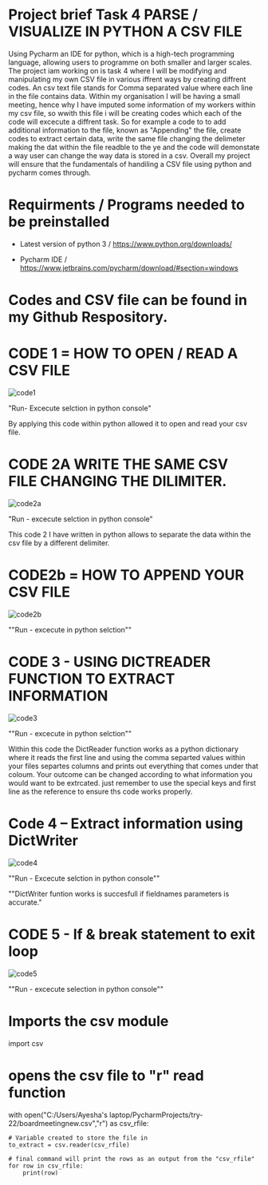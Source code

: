  # Project brief Task 4 PARSE / VISUALIZE IN PYTHON A CSV FILE

Using Pycharm an IDE for python, which is a high-tech programming language, allowing users to programme on both smaller and larger scales. The project iam working on is task 4 where I will be modifying and manipulating my own CSV file in various iffrent ways by creating diffrent codes. An csv text file stands for Comma separated value where each line in the file contains data. Within my organisation I will be having a small meeting, hence why I have imputed some information of my workers within my csv file, so wwith this file i will be creating codes which each of the code will excecute a diffrent task. So for example a code to to add additional information to the file, known as "Appending" the file, create codes to extract certain data, write the same file changing the delimeter making the dat within the file readble to the ye and the code will demonstate a way user can change the way data is stored in a csv. Overall my project will ensure that the fundamentals of handiling a CSV file using python and pycharm comes through.

  # Requirments / Programs needed to be preinstalled

* Latest version of python 3 / https://www.python.org/downloads/

* Pycharm IDE / https://www.jetbrains.com/pycharm/download/#section=windows

# Codes and CSV file can be found in my Github Respository.

	
# CODE 1 = HOW TO OPEN / READ A CSV FILE

![code1](https://user-images.githubusercontent.com/69476214/96037297-8e796580-0e5d-11eb-8614-246e9e8e89b8.PNG)

"Run- Excecute selction in python console"

By applying this code within python allowed it to open and read your csv file.

 
 # CODE 2A WRITE THE SAME CSV FILE CHANGING THE DILIMITER.

![code2a](https://user-images.githubusercontent.com/69476214/96037814-38f18880-0e5e-11eb-9a30-04b0d03fca17.PNG)
 
 "Run - excecute selction in python console"
 
 This code 2 I have written in python allows to separate the data within the csv file by a different delimiter.
 
 
 # CODE2b = HOW TO APPEND YOUR CSV FILE
 
 ![code2b](https://user-images.githubusercontent.com/69476214/96038313-dbaa0700-0e5e-11eb-8b9a-b0a11fe3603e.PNG)

 ""Run - excecute in python selction""
 
 

 # CODE 3 - USING DICTREADER FUNCTION TO EXTRACT INFORMATION
 
![code3](https://user-images.githubusercontent.com/69476214/96038473-1744d100-0e5f-11eb-8972-66366b71b073.PNG)

""Run - excecute in python selction""

Within this code the DictReader function works as a python dictionary where it reads the first line and using the comma separted values within your files separtes columns and prints out everything that comes under that coloum. Your outcome can be changed according to what information you would want to be extrcated. just remember to use the special keys and first line as the reference to ensure ths code works properly.



# Code 4 – Extract information using DictWriter

![code4](https://user-images.githubusercontent.com/69476214/96038640-4eb37d80-0e5f-11eb-84bf-a9d95d55b9b8.PNG)

""Run - Excecute selction in python console""

""DictWriter funtion works is succesfull if fieldnames parameters is accurate."



# CODE 5 - If & break statement to exit loop

![code5](https://user-images.githubusercontent.com/69476214/96038809-9f2adb00-0e5f-11eb-9038-9733e78ed740.PNG)

""Run - excecute selection in python console""


# Imports the csv module
import csv

# opens the csv file to "r" read function
with open("C:/Users/Ayesha's laptop/PycharmProjects/try-22/boardmeetingnew.csv","r") as csv_rfile:

    # Variable created to store the file in
    to_extract = csv.reader(csv_rfile)

    # final command will print the rows as an output from the "csv_rfile"
    for row in csv_rfile:
        print(row)
